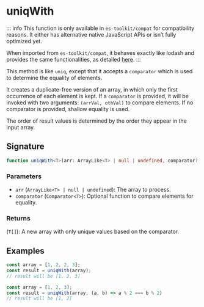 # uniqWith

::: info
This function is only available in `es-toolkit/compat` for compatibility reasons. It either has alternative native JavaScript APIs or isn’t fully optimized yet.

When imported from `es-toolkit/compat`, it behaves exactly like lodash and provides the same functionalities, as detailed [here](../../../compatibility.md).
:::

This method is like `uniq`, except that it accepts a `comparator` which is used to determine the equality of elements.

It creates a duplicate-free version of an array, in which only the first occurrence of each element is kept.
If a `comparator` is provided, it will be invoked with two arguments: `(arrVal, othVal)` to compare elements.
If no comparator is provided, shallow equality is used.

The order of result values is determined by the order they appear in the input array.

## Signature

```typescript
function uniqWith<T>(arr: ArrayLike<T> | null | undefined, comparator?: Comparator<T>): T[];
```

### Parameters

- `arr` (`ArrayLike<T> | null | undefined`): The array to process.
- `comparator` (`Comparator<T>`): Optional function to compare elements for equality.

### Returns

(`T[]`): A new array with only unique values based on the comparator.

## Examples

```typescript
const array = [1, 2, 2, 3];
const result = uniqWith(array);
// result will be [1, 2, 3]

const array = [1, 2, 3];
const result = uniqWith(array, (a, b) => a % 2 === b % 2)
// result will be [1, 2]
```